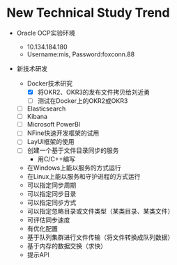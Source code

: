 # New Technical Study Trend

* Oracle OCP实验环境
  * 10.134.184.180
  * Username:mis, Password:foxconn.88

* 新技术研发
  * Docker技术研究
    -[x] 将OKR2、OKR3的发布文件拷贝给刘近勇
    -[ ] 测试在Docker上的OKR2或OKR3
  -[ ] Elasticsearch
  -[ ] Kibana
  -[ ] Microsoft PowerBI
  -[ ] NFine快速开发框架的试用
  -[ ] LayUI框架的使用
  -[ ] 创建一个基于文件目录同步的服务
    * 用C/C++编写
  * 在Windows上能以服务的方式运行
  * 在Linux上能以服务和守护进程的方式运行
  * 可以指定同步周期
  * 可以指定同步目录
  * 可以指定同步方式
  * 可以指定忽略目录或文件类型（某类目录、某类文件）
  * 可评估同步速度
  * 有优化配置
  * 基于队列集群进行文件传输（将文件转换成队列数据）
  * 基于内存的数据交换（求快）
  * 提示API